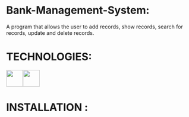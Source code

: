 # Bank-Management-System:
A program that allows the user to add records, show records, search for records, update and delete records.
# TECHNOLOGIES:
<img src="https://img.icons8.com/color/2x/c-plus-plus-logo.png" style="width:45px; height:45px;"><img src="https://img.icons8.com/color/512/atom-editor.png" style="width:45px; heigth:45px;">

# INSTALLATION :
